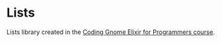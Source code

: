 # Lists

Lists library created in the [Coding Gnome Elixir for Programmers course][coding gnome].

[coding gnome]: https://codestool.coding-gnome.com/courses/take/elixir-for-programmers
